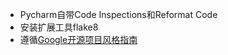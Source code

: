 - Pycharm自带Code Inspections和Reformat Code
- 安装扩展工具flake8
- 遵循[Google开源项目风格指南](https://github.com/zh-google-styleguide/zh-google-styleguide/tree/master/google-python-styleguide)